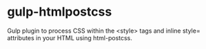 # gulp-htmlpostcss
Gulp plugin to process CSS within the &lt;style> tags and inline style= attributes in your HTML using html-postcss.
